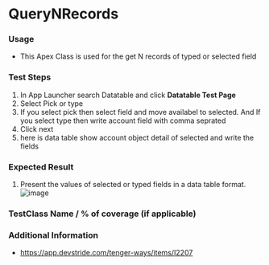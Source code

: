 # QueryNRecords

### Usage
- This Apex Class is used for the get N records of typed or selected field

### Test Steps
 1. In App Launcher search Datatable and click **Datatable Test Page**
 2. Select Pick or type
 3. If you select pick then select field and move availabel to selected. And If you select type then write account field with comma seprated
 4. Click next
 5. here is data table show account object detail of selected and write the fields

### Expected Result
 1. Present the values of selected or typed fields in a data table format.
![image](https://github.com/user-attachments/assets/bbea3215-5ca6-4c33-be10-b8638726a3fc)

### TestClass Name / % of coverage (if applicable)

### Additional Information
- https://app.devstride.com/tenger-ways/items/I2207

